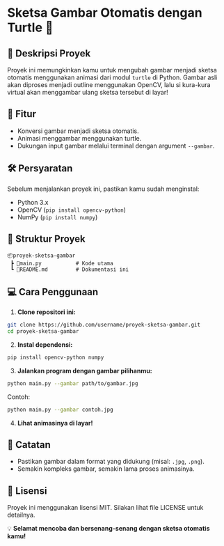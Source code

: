 # Sketsa Gambar Otomatis dengan Turtle 🐢

## 🎨 Deskripsi Proyek
Proyek ini memungkinkan kamu untuk mengubah gambar menjadi sketsa otomatis menggunakan animasi dari modul `turtle` di Python. Gambar asli akan diproses menjadi outline menggunakan OpenCV, lalu si kura-kura virtual akan menggambar ulang sketsa tersebut di layar!

## 🚀 Fitur
- Konversi gambar menjadi sketsa otomatis.
- Animasi menggambar menggunakan turtle.
- Dukungan input gambar melalui terminal dengan argument `--gambar`.

## 🛠️ Persyaratan
Sebelum menjalankan proyek ini, pastikan kamu sudah menginstal:
- Python 3.x
- OpenCV (`pip install opencv-python`)
- NumPy (`pip install numpy`)

## 📂 Struktur Proyek
```
📦proyek-sketsa-gambar
 ┣ 📜main.py           # Kode utama
 ┗ 📜README.md         # Dokumentasi ini
```

## 💻 Cara Penggunaan
1. **Clone repositori ini:**
```bash
git clone https://github.com/username/proyek-sketsa-gambar.git
cd proyek-sketsa-gambar
```

2. **Instal dependensi:**
```bash
pip install opencv-python numpy
```

3. **Jalankan program dengan gambar pilihanmu:**
```bash
python main.py --gambar path/to/gambar.jpg
```
Contoh:
```bash
python main.py --gambar contoh.jpg
```

4. **Lihat animasinya di layar!**

## 📝 Catatan
- Pastikan gambar dalam format yang didukung (misal: `.jpg`, `.png`).
- Semakin kompleks gambar, semakin lama proses animasinya.

## 📄 Lisensi
Proyek ini menggunakan lisensi MIT. Silakan lihat file LICENSE untuk detailnya.

💡 **Selamat mencoba dan bersenang-senang dengan sketsa otomatis kamu!**

